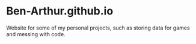 # Ben-Arthur.github.io
Website for some of my personal projects, such as storing data for games and messing with code.
